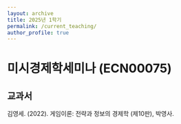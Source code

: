 ```yaml
---
layout: archive
title: 2025년 1학기
permalink: /current_teaching/
author_profile: true
---
```


# 미시경제학세미나 (ECN00075)

## 교과서

김영세. (2022). 게임이론: 전략과 정보의 경제학 (제10판), 박영사.






